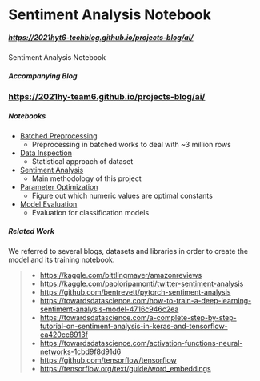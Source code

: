 # Sentiment Analysis Notebook
##### https://2021hyt6-techblog.github.io/projects-blog/ai/
Sentiment Analysis Notebook

##### Accompanying Blog

### https://2021hy-team6.github.io/projects-blog/ai/

##### Notebooks

- [Batched Preprocessing](./Preprocessing_Batched.ipynb)
  - Preprocessing in batched works to deal with ~3 million rows
- [Data Inspection](./Data_Inspection.ipynb)
  - Statistical approach of dataset
- [Sentiment Analysis](./Sentiment_Analysis.ipynb)
  - Main methodology of this project
- [Parameter Optimization](./Param_Optimization.ipynb)
  - Figure out which numeric values are optimal constants
- [Model Evaluation](./Model_Evaluation.ipynb)
  - Evaluation for classification models

##### Related Work

We referred to several blogs, datasets and libraries in order to create the model and its training notebook.

> - https://kaggle.com/bittlingmayer/amazonreviews
> - https://kaggle.com/paoloripamonti/twitter-sentiment-analysis
> - https://github.com/bentrevett/pytorch-sentiment-analysis
> - https://towardsdatascience.com/how-to-train-a-deep-learning-sentiment-analysis-model-4716c946c2ea
> - https://towardsdatascience.com/a-complete-step-by-step-tutorial-on-sentiment-analysis-in-keras-and-tensorflow-ea420cc8913f
> - https://towardsdatascience.com/activation-functions-neural-networks-1cbd9f8d91d6
> - https://github.com/tensorflow/tensorflow
> - https://tensorflow.org/text/guide/word_embeddings
